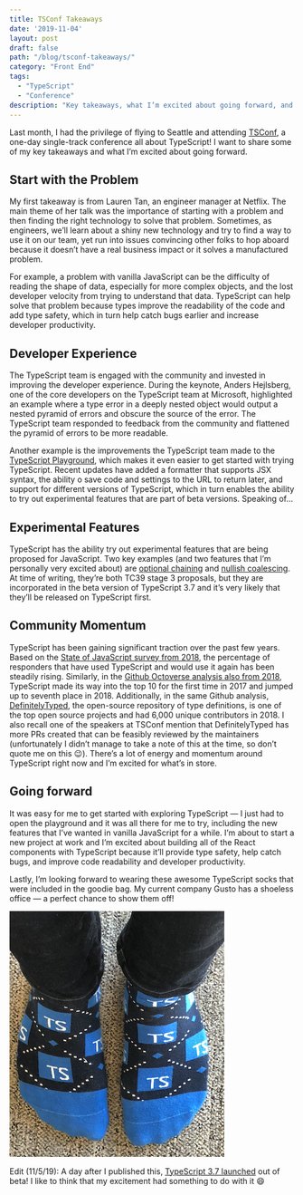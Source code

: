 ```yaml
---
title: TSConf Takeaways
date: '2019-11-04'
layout: post
draft: false
path: "/blog/tsconf-takeaways/"
category: "Front End"
tags:
  - "TypeScript"
  - "Conference"
description: "Key takeaways, what I’m excited about going forward, and a comfy pair of socks."
---
```


Last month, I had the privilege of flying to Seattle and attending <a href="https://tsconf.io" target="_blank">TSConf</a>, a one-day single-track conference all about TypeScript! I want to share some of my key takeaways and what I’m excited about going forward.

## Start with the Problem

My first takeaway is from Lauren Tan, an engineer manager at Netflix. The main theme of her talk was the importance of starting with a problem and then finding the right technology to solve that problem. Sometimes, as engineers, we’ll learn about a shiny new technology and try to find a way to use it on our team, yet run into issues convincing other folks to hop aboard because it doesn’t have a real business impact or it solves a manufactured problem.

For example, a problem with vanilla JavaScript can be the difficulty of reading the shape of data, especially for more complex objects, and the lost developer velocity from trying to understand that data. TypeScript can help solve that problem because types improve the readability of the code and add type safety, which in turn help catch bugs earlier and increase developer productivity. 

## Developer Experience

The TypeScript team is engaged with the community and invested in improving the developer experience. During the keynote, Anders Hejlsberg, one of the core developers on the TypeScript team at Microsoft, highlighted an example where a type error in a deeply nested object would output a nested pyramid of errors and obscure the source of the error. The TypeScript team responded to feedback from the community and flattened the pyramid of errors to be more readable.

Another example is the improvements the TypeScript team made to the <a href="http://www.typescriptlang.org/play/" target="_blank">TypeScript Playground</a>, which makes it even easier to get started with trying TypeScript. Recent updates have added a formatter that supports JSX syntax, the ability o save code and settings to the URL to return later, and support for different versions of TypeScript, which in turn enables the ability to try out experimental features that are part of beta versions. Speaking of…


## Experimental Features

TypeScript has the ability try out experimental features that are being proposed for JavaScript. Two key examples (and two features that I’m personally very excited about) are <a href="https://github.com/tc39/proposal-optional-chaining" target="_blank">optional chaining</a> and <a href="https://github.com/tc39/proposal-nullish-coalescing" target="_blank">nullish coalescing</a>. At time of writing, they’re both TC39 stage 3 proposals, but they are incorporated in the beta version of TypeScript 3.7 and it’s very likely that they’ll be released on TypeScript first.


## Community Momentum

TypeScript has been gaining significant traction over the past few years. Based on the <a href="https://2018.stateofjs.com/javascript-flavors/typescript/" target="_blank">State of JavaScript survey from 2018</a>, the percentage of responders that have used TypeScript and would use it again has been steadily rising. Similarly, in the <a href="https://octoverse.github.com/projects#languages" target="_blank">Github Octoverse analysis also from 2018</a>, TypeScript made its way into the top 10 for the first time in 2017 and jumped up to seventh place in 2018. Additionally, in the same Github analysis, <a href="https://github.com/DefinitelyTyped/DefinitelyTyped" target="_blank">DefinitelyTyped</a>, the open-source repository of type definitions, is one of the top open source projects and had 6,000 unique contributors in 2018. I also recall one of the speakers at TSConf mention that DefinitelyTyped has more PRs created that can be feasibly reviewed by the maintainers (unfortunately I didn’t manage to take a note of this at the time, so don’t quote me on this 😉). There’s a lot of energy and momentum around TypeScript right now and I’m excited for what’s in store.

## Going forward

It was easy for me to get started with exploring TypeScript — I just had to open the playground and it was all there for me to try, including the new features that I’ve wanted in vanilla JavaScript for a while. I’m about to start a new project at work and I’m excited about building all of the React components with TypeScript because it’ll provide type safety, help catch bugs, and improve code readability and developer productivity. 

Lastly, I’m looking forward to wearing these awesome TypeScript socks that were included in the goodie bag. My current company Gusto has a shoeless office — a perfect chance to show them off!

![TypeScript socks](./typescript-socks.png)

Edit (11/5/19): A day after I published this, <a href="https://twitter.com/typescript/status/1191766259035189249" target="_blank">TypeScript 3.7 launched</a> out of beta! I like to think that my excitement had something to do with it 😄
